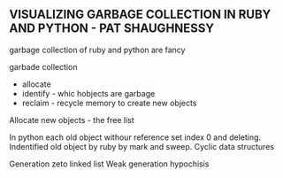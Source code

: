 VISUALIZING GARBAGE COLLECTION IN RUBY AND PYTHON - PAT SHAUGHNESSY
-------------------------------------------------------------------

garbage collection of ruby and python are fancy

garbade collection
- allocate
- identify - whic hobjects are garbage
- reclaim - recycle memory to create new objects

Allocate new objects - the free list

In python each old object withour reference set index 0 and deleting.
Indentified old object by ruby by mark and sweep.
Cyclic data structures

Generation zeto linked list
Weak generation hypochisis

